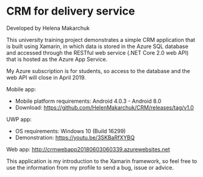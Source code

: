 # CRM for delivery service
Developed by Helena Makarchuk

This university training project demonstrates a simple CRM application that is built using Xamarin, in which data is stored in the Azure SQL database and accessed through the RESTful web service (.NET Core 2.0 web API) that is hosted as the Azure App Service.

My Azure subscription is for students, so access to the database and the web API will close in April 2019.

Mobile app:
- Mobile platform requirements: Android 4.0.3 - Android 8.0
- Download: https://github.com/HelenMakarchuk/CRM/releases/tag/v1.0

UWP app:
- OS requirements: Windows 10 (Build 16299)
- Demonstration: https://youtu.be/3SKBaRfXYBQ

Web app: http://crmwebapp20180603060339.azurewebsites.net

This application is my introduction to the Xamarin framework, so feel free to use the information from my profile to send a bug, issue or advice.
